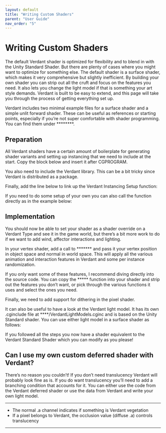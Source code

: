 ```yaml
---
layout: default
title: "Writing Custom Shaders"
parent: "User Guide"
nav_order: "5"
---
```


# Writing Custom Shaders

The default Verdant shader is optimized for flexibility and to blend in with the Unity Standard Shader. But there are plenty of cases where you might want to optimize for something else. The default shader is a surface shader, which makes it very comprehensive but slightly inefficient. By building your own shader you can strip out all the cruft and focus on the features you need. It also lets you change the light model if that is something your art style demands. Verdant is built to be easy to extend, and this page will take you through the process of getting everything set up. 

Verdant includes two minimal example files for a surface shader and a simple unlit forward shader. These can be useful as references or starting points, especially if you’re not super comfortable with shader programming. You can find them under ********.

## Preparation
All Verdant shaders have a certain amount of boilerplate for generating shader variants and setting up instancing that we need to include at the start. Copy the block below and insert it after CGPROGRAM.

You also need to include the Verdant library. This can be a bit tricky since Verdant is distributed as a package. 

Finally, add the line below to link up the Verdant Instancing Setup function:

If you need to do some setup of your own you can also call the function directly as in the example below:

## Implementation

You should now be able to set your shader as a shader override on a Verdant Type and see it in the game world, but there’s a bit more work to do if we want to add wind, affector interactions and lighting.  

In your vertex shader, add a call to ******* and pass it your vertex position in object space and normal in world space. This will apply all the various animation and interaction features in Verdant and some per instance randomization. 

If you only want some of these features, I recommend diving directly into the source code. You can copy the ***** function into your shader and strip out the features you don’t want, or pick through the various functions it uses and select the ones you need. 

Finally, we need to add support for dithering in the pixel shader. 

It can also be useful to have a look at the Verdant light model. It has its own .cginclude file at ****/VerdantLightModels.cginc and is based on the Unity Standard shader. You can use either light model in a surface shader as follows:

If you followed all the steps you now have a shader equivalent to the Verdant Standard Shader which you can modify as you please!

## Can I use my own custom deferred shader with Verdant?
There’s no reason you couldn’t! If you don’t need translucency Verdant will probably look fine as is. If you do want translucency you’ll need to add a branching condition that accounts for it. You can either use the code from the Verdant deferred shader or use the data from Verdant and write your own light model. 

**********
* The normal .a channel indicates if something is Verdant vegetation
* If a pixel belongs to Verdant, the occlusion value (diffuse .a) controls translucency
**********